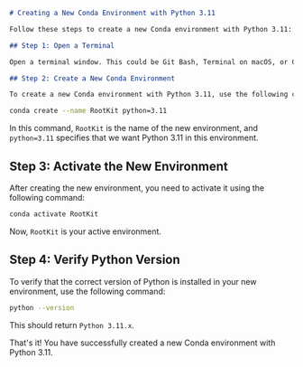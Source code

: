 ```markdown
# Creating a New Conda Environment with Python 3.11

Follow these steps to create a new Conda environment with Python 3.11:

## Step 1: Open a Terminal

Open a terminal window. This could be Git Bash, Terminal on macOS, or Command Prompt on Windows.

## Step 2: Create a New Conda Environment

To create a new Conda environment with Python 3.11, use the following command:
```

```bash
conda create --name RootKit python=3.11
```

In this command, `RootKit` is the name of the new environment, and `python=3.11` specifies that we want Python 3.11 in this environment.

## Step 3: Activate the New Environment

After creating the new environment, you need to activate it using the following command:

```bash
conda activate RootKit
```

Now, `RootKit` is your active environment.

## Step 4: Verify Python Version

To verify that the correct version of Python is installed in your new environment, use the following command:

```bash
python --version
```

This should return `Python 3.11.x`.

That's it! You have successfully created a new Conda environment with Python 3.11.
